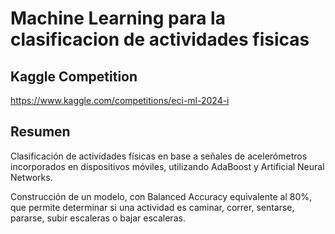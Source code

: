 # Machine Learning para la clasificacion de actividades fisicas

## Kaggle Competition

https://www.kaggle.com/competitions/eci-ml-2024-i

## Resumen

Clasificación de actividades físicas en base a señales de acelerómetros incorporados en dispositivos móviles, utilizando AdaBoost y Artificial Neural Networks.

Construcción de un modelo, con Balanced Accuracy equivalente al 80%, que permite determinar si una actividad es caminar, correr, sentarse, pararse, subir escaleras o bajar escaleras.
